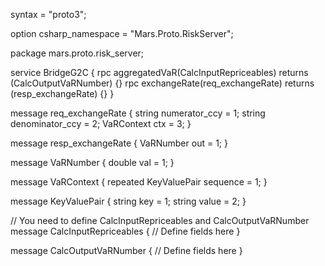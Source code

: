 syntax = "proto3";

option csharp_namespace = "Mars.Proto.RiskServer";

package mars.proto.risk_server;

service BridgeG2C {
  rpc aggregatedVaR(CalcInputRepriceables) returns (CalcOutputVaRNumber) {}
  rpc exchangeRate(req_exchangeRate) returns (resp_exchangeRate) {}
}

message req_exchangeRate {
  string numerator_ccy = 1;
  string denominator_ccy = 2;
  VaRContext ctx = 3;
}

message resp_exchangeRate {
  VaRNumber out = 1;
}

message VaRNumber {
  double val = 1;
}

message VaRContext {
  repeated KeyValuePair sequence = 1;
}

message KeyValuePair {
  string key = 1;
  string value = 2;
}

// You need to define CalcInputRepriceables and CalcOutputVaRNumber
message CalcInputRepriceables {
  // Define fields here
}

message CalcOutputVaRNumber {
  // Define fields here
}

